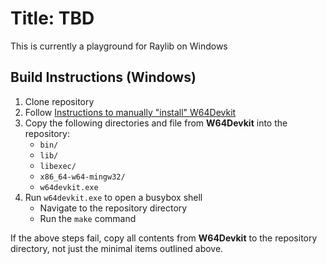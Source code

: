 # Title: TBD

This is currently a playground for Raylib on Windows

## Build Instructions (Windows)

1. Clone repository
1. Follow [Instructions to manually "install" W64Devkit](https://github.com/raysan5/raylib/wiki/Working-on-Windows#manual-setup-with-w64devkit)
1. Copy the following directories and file from **W64Devkit** into the repository:
	- `bin/`
	- `lib/`
	- `libexec/`
	- `x86_64-w64-mingw32/`
	- `w64devkit.exe`
1. Run `w64devkit.exe` to open a busybox shell
	- Navigate to the repository directory
	- Run the `make` command

If the above steps fail, copy all contents from **W64Devkit** to the repository directory, not just the minimal items outlined above.
